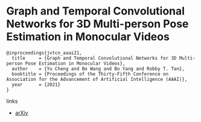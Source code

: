 # Graph and Temporal Convolutional Networks for 3D Multi-person Pose Estimation in Monocular Videos

```
@inproceedings{jvtcn_aaai21,
  title     = {Graph and Temporal Convolutional Networks for 3D Multi-person Pose Estimation in Monocular Videos},
  author    = {Yu Cheng and Bo Wang and Bo Yang and Robby T. Tan},
  booktitle = {Proceedings of the Thirty-Fifth Conference on Association for the Advancement of Artificial Intelligence (AAAI)},
  year      = {2021}
}
```

links
- [arXiv](https://arxiv.org/abs/2012.11806)
